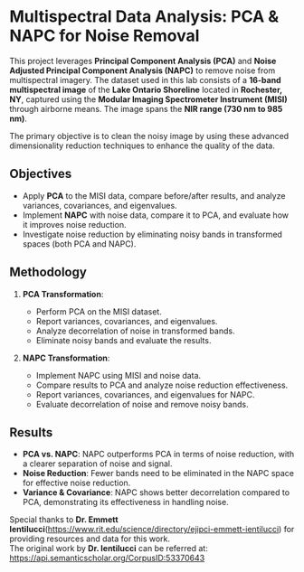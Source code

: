 # Multispectral Data Analysis: PCA & NAPC for Noise Removal

This project leverages **Principal Component Analysis (PCA)** and **Noise Adjusted Principal Component Analysis (NAPC)** to remove noise from multispectral imagery. The dataset used in this lab consists of a **16-band multispectral image** of the **Lake Ontario Shoreline** located in **Rochester, NY**, captured using the **Modular Imaging Spectrometer Instrument (MISI)** through airborne means. The image spans the **NIR range (730 nm to 985 nm)**.

The primary objective is to clean the noisy image by using these advanced dimensionality reduction techniques to enhance the quality of the data.

## Objectives

- Apply **PCA** to the MISI data, compare before/after results, and analyze variances, covariances, and eigenvalues.
- Implement **NAPC** with noise data, compare it to PCA, and evaluate how it improves noise reduction.
- Investigate noise reduction by eliminating noisy bands in transformed spaces (both PCA and NAPC).

## Methodology

1. **PCA Transformation**:
   - Perform PCA on the MISI dataset.
   - Report variances, covariances, and eigenvalues.
   - Analyze decorrelation of noise in transformed bands.
   - Eliminate noisy bands and evaluate the results.
   
2. **NAPC Transformation**:
   - Implement NAPC using MISI and noise data.
   - Compare results to PCA and analyze noise reduction effectiveness.
   - Report variances, covariances, and eigenvalues for NAPC.
   - Evaluate decorrelation of noise and remove noisy bands.

## Results

- **PCA vs. NAPC**: NAPC outperforms PCA in terms of noise reduction, with a clearer separation of noise and signal.
- **Noise Reduction**: Fewer bands need to be eliminated in the NAPC space for effective noise reduction.
- **Variance & Covariance**: NAPC shows better decorrelation compared to PCA, demonstrating its effectiveness in handling noise.

Special thanks to **Dr. Emmett Ientilucci**(https://www.rit.edu/science/directory/ejipci-emmett-ientilucci) for providing resources and data for this work.              
The original work by **Dr. Ientilucci** can be referred at: https://api.semanticscholar.org/CorpusID:53370643